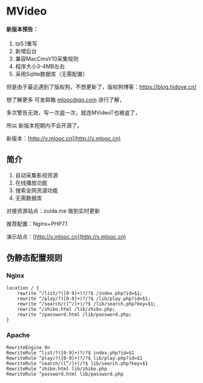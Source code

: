 # MVideo


#### 新版本预告：
1. tp5.1重写
2. 新增后台
3. 兼容MacCmsV10采集规则
4. 程序大小3-4MB左右
5. 采用Sqlite数据库（无需配置）

但是由于最近遇到了版权狗，不想更新了，版权狗博客：https://blog.hidove.cn/

想了解更多 可发邮箱 mlooc@qq.com 进行了解，

多次警告无效，写一次盗一次，就连MVideoT也被盗了，

所以 新版本短期内不会开源了。

新版本：[http://v.mlooc.cn](http://v.mlooc.cn)

## 简介
1. 自动采集影视资源
2. 在线播放功能
3. 搜索全网资源功能
4. 无需数据库

对接资源站点：zuida.me 做到实时更新

推荐配置：Nginx+PHP7.1

演示站点：[http://v.mlooc.cn](http://v.mlooc.cn)


## 伪静态配置规则

### Nginx

```
location / {
	rewrite ^/list/?([0-9]+)?/?$ /index.php?id=$1;
	rewrite ^/play/?([0-9]+)?/?$ /lib/play.php?id=$1;
	rewrite ^/search/([^/]+)/?$ /lib/search.php?key=$1;
	rewrite ^/zhibo.html /lib/zhibo.php;
	rewrite ^/password.html /lib/password.php;
}
```

### Apache

```
RewriteEngine On
RewriteRule ^list/?([0-9]+)?/?$ index.php?id=$1
RewriteRule ^play/?([0-9]+)?/?$ lib/play.php?id=$1
RewriteRule ^search/([^/]+)/?$ lib/search.php?key=$1
RewriteRule ^zhibo.html lib/zhibo.php
RewriteRule ^password.html lib/password.php
```
